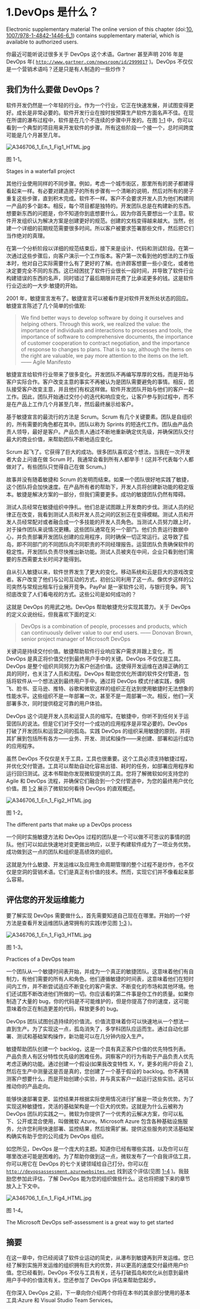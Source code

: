 # 1.DevOps 是什么？

Electronic supplementary material The online version of this chapter (doi:[10.​1007/​978-1-4842-1446-6_​1](http://dx.doi.org/10.1007/978-1-4842-1446-6_1)) contains supplementary material, which is available to authorized users.

你最近可能听说过很多关于 DevOps 这个术语。Gartner 甚至声明 2016 年是 DevOps 年( [`http://www.gartner.com/newsroom/id/2999017`](http://www.gartner.com/newsroom/id/2999017) )。DevOps 不仅仅是一个营销术语吗？还是只是有人制造的一些炒作？

## 我们为什么要做 DevOps？

软件开发仍然是一个年轻的行业。作为一个行业，它正在快速发展，并试图变得更好。成长是非常必要的。软件开发行业在按时按预算生产软件方面名声不佳。在现在所谓的瀑布过程中，软件是在几个不连续的步骤中开发的。在图 [1-1](#Fig1) 中，你可以看到一个典型的项目用来开发软件的步骤。所有这些阶段一个接一个，总时间跨度可能是几个月甚至几年。

![A346706_1_En_1_Fig1_HTML.jpg](A346706_1_En_1_Fig1_HTML.jpg)

图 1-1。

Stages in a waterfall project

其他行业使用同样的不同步骤。例如，考虑一个城市街区，那里所有的房子都建得看起来一样。有必要对建造房子的所有步骤有一个清晰的说明，然后对所有的房子重复这些步骤，直到积木完成。软件不一样。客户不会要求开发人员为他们构建同一产品的多个副本。相反，每个项目都是独特的。开发团队总是在构建新的东西。想要新东西的问题是，你不知道你到底想要什么，因为你首先要想出一个主意。软件开发组织认为解决方案是创建更好的规范。创建的文档变得越来越大。当然，创建一个详细的前期规范需要很多时间。所以客户被要求签署那些文件，然后把它们当作绝对的真理。

在第一个分析阶段以详细的规范结束后，接下来是设计、代码和测试阶段。在第一次通过这些步骤后，向客户演示一个工作版本。客户第一次看到他的想法的工作版本时，他对自己实际需要什么有了更好的了解。也许顾客想要一些小变化，或者他决定要完全不同的东西。这已经困扰了软件行业很长一段时间，并导致了软件行业构建错误的东西的名声，同时错过了最后期限并花费了比承诺更多的钱。这是软件行业迈出的一大步:敏捷的开始。

2001 年，敏捷宣言发布了。敏捷宣言可以被看作是对软件开发所处状态的回应。敏捷宣言陈述了几个简单的价值观:

> We find better ways to develop software by doing it ourselves and helping others. Through this work, we realized the value: the importance of individuals and interactions to processes and tools, the importance of software to comprehensive documents, the importance of customer cooperation to contract negotiation, and the importance of response to changes to plans. That is to say, although the items on the right are valuable, we pay more attention to the items on the left. —— Agile Manifesto

敏捷宣言给软件行业带来了很多变化。开发团队不再编写厚厚的文档，而是开始与客户实际合作。客户改变主意的事实不再被认为是团队需要避免的事情。相反，团队接受客户改变主意，并且他们有权这样做。软件开发团队开始与他们的客户一起工作。因此，团队开始通过交付小的迭代和响应变化，让客户参与到过程中，而不是在产品上工作几个月甚至几年，然后最终展示给客户。

基于敏捷宣言的最流行的方法是 Scrum。Scrum 有几个关键要素。团队是自组织的，所有需要的角色都在其中。团队以称为 Sprints 的短迭代工作。团队由产品负责人领导，最好是客户。产品负责人通过不断地重新确定优先级，并确保团队交付最大的商业价值，来帮助团队不断地适应变化。

Scrum 起飞了。它获得了巨大的成功。很多团队喜欢这个想法，当我在一次开发者大会上问谁在做 Scrum 时，我通常会看到所有人都举手！(这并不代表每个人都做对了。有些团队只觉得自己在做 Scrum。)

故事并没有随着敏捷和 Scrum 的发明而结束。如果一个团队很好地实践了敏捷，这个团队将会加快速度。在产品所有者的帮助下，开发人员将创建新功能的稳定版本。敏捷是解决方案的一部分，但我们需要更多。成功的敏捷团队仍然有障碍。

测试人员经常在敏捷组织中挣扎。他们总是试图跟上开发商的步伐。测试人员的纪律正在改变，我看到测试人员和开发人员之间的区别正在变得模糊。测试人员和开发人员经常配对或者融合成一个多技能的开发人员角色。当测试人员努力跟上时，对于操作团队来说情况更糟。这些团队通常在另一个部门。他们负责运行数据中心，并负责部署开发团队创建的应用程序，同时确保一切正常运行。这导致了孤岛，即不同部门的不同团队向不同职责的不同经理报告。运营团队负责确保软件的稳定性。开发团队负责尽快推出新功能。测试人员被夹在中间，企业只看到他们需要的东西需要太长时间才能得到。

自从引入敏捷以来，软件世界发生了更大的变化。移动系统和云是巨大的游戏改变者。客户改变了他们与公司互动的方式，初创公司利用了这一点。像优步这样的公司突然与常规出租车行业展开竞争。PayPal 是一家软件公司，与银行竞争。网飞彻底改变了人们看电视的方式。这些公司是如何成功的？

这就是 DevOps 的用武之地。DevOps 帮助敏捷充分实现其潜力。关于 DevOps 的定义众说纷纭，但我喜欢下面的定义:

> DevOps is a combination of people, processes and products, which can continuously deliver value to our end users. —— Donovan Brown, senior project manager of Microsoft DevOps

关键词是持续交付价值。敏捷帮助软件行业响应客户需求并跟上变化，而 DevOps 是真正将价值交付到最终用户手中的关键。DevOps 不仅仅是工具。DevOps 是整个组织共同努力为客户创造价值。这使得开发运维在选择正确的工具的同时，也关注了人员和流程。DevOps 帮助您优化所谓的软件交付管道，包括将软件从一个想法送到最终用户手中。通过将 DevOps 模式付诸实践，像网飞、脸书、亚马逊、推特、谷歌和微软这样的组织正在达到使用敏捷时无法想象的性能水平。这些组织不是一年部署一次，甚至不是一周部署一次。相反，他们一天部署多次，同时提供稳定可靠的用户体验。

DevOps 这个词是开发人员和运营人员的缩写。在敏捷中，你听不到任何关于运营团队的说法。但是它们对于交付一个成功的应用程序是非常必要的。DevOps 打破了开发团队和运营之间的孤岛。实践 DevOps 的组织采用敏捷的原则，并将其扩展到包括所有各方——业务、开发、测试和操作——来创建、部署和运行成功的应用程序。

虽然 DevOps 不仅仅是关于工具，工具也很重要。这个工具必须支持敏捷过程，并优化交付管道。工具可以帮助自动化容易出错、耗时的任务，如部署应用程序和运行回归测试。这本书帮助你发现微软提供的工具。您将了解微软如何支持您的 Agile 和 DevOps 流程，并确保它们融合到一个交付管道中，为您的最终用户优化价值。图 [1-2](#Fig2) 展示了微软如何看待 DevOps 的直观概述。

![A346706_1_En_1_Fig2_HTML.jpg](A346706_1_En_1_Fig2_HTML.jpg)

图 1-2。

The different parts that make up a DevOps process

一个同时实施敏捷方法和 DevOps 过程的团队是一个可以做不可思议的事情的团队。他们可以如此快速地对变更做出响应，以至于构建软件成为了一项业务优势。成功做到这一点的团队和组织是高绩效的组织。

这就是为什么敏捷、开发运维以及应用生命周期管理的整个过程不是炒作，也不仅仅是空洞的营销术语。它们是真正有价值的技术。然而，实现它们并不像看起来那么容易。

## 评估您的开发运维能力

要了解实现 DevOps 需要做什么，首先需要知道自己现在在哪里。开始的一个好方法是查看开发运维团队通常拥有的实践(参见图 [1-3](#Fig3) )。

![A346706_1_En_1_Fig3_HTML.jpg](A346706_1_En_1_Fig3_HTML.jpg)

图 1-3。

Practices of a DevOps team

一个团队从一个敏捷时间表开始，并成为一个真正的敏捷团队。这意味着他们有自制力，有他们需要的所有人和角色。他们遵循敏捷的时间表，这意味着他们在短时间内工作，并不断尝试适应不断变化的客户需求、不断变化的市场和其他环境。他们还试图不断改进他们所做的一切。你应该看的第二件事是你工作的质量。如果你制造了大量的 bug，你的代码是不可能维护的，但是你提高了你的速度，这可能意味着你正在制造更差的代码，释放更多的 bug。

DevOps 团队试图创造持续的价值流。价值流意味着你可以快速地从一个想法一直到生产。为了实现这一点，孤岛消失了，多学科团队应运而生。通过自动化部署、测试和基础架构操作，新功能可以在几分钟内投入生产。

敏捷帮助团队创建一个 backlog，这是一个具有真正客户价值的优先特性列表。产品负责人有区分特性优先级的困难任务。洞察客户的行为有助于产品负责人优先考虑正确的功能。通过创建一个假设(如果我改变特性 X，Y，更多的用户将会 Z ),然后在生产中测量这是否是真的，您创建了一个基于假设的 backlog。你不再猜测客户想要什么，而是开始创建小实验，并与真实客户一起运行这些实验。这可以推动你的产品走向。

能够快速部署变更、监控结果并根据实际使用情况进行扩展是一项业务优势。为了实现这种敏捷性，灵活的基础架构是一个巨大的优势。这就是为什么云被称为 DevOps 团队的实践之一。微软为你提供了一个优秀的云解决方案，你可以私下、公开或混合使用，叫做微软 Azure。Microsoft Azure 包含各种基础设施服务，允许您利用快速部署、监控结果，然后按需扩展。提供这些服务的灵活基础架构确实有助于您的公司成为 DevOps 组织。

如您所见，DevOps 是一个庞大的主题。知道你已经有哪些实践，以及你可以在哪里改进可能是困难的。为了帮助你做到这一点，微软发布了一个自我评估工具，你可以用它在 DevOps 的七个关键领域给自己打分。你可以在 [`http://devopsassessment.azurewebsites.net`](http://devopsassessment.azurewebsites.net) 找到这个评估(见图 [1-4](#Fig4) )。我鼓励您参加此评估，了解 DevOps 能为您的组织做些什么。这也将把接下来的章节放入上下文中。

![A346706_1_En_1_Fig4_HTML.jpg](A346706_1_En_1_Fig4_HTML.jpg)

图 1-4。

The Microsoft DevOps self-assessment is a great way to get started

## 摘要

在这一章中，你已经阅读了软件业运动的简史，从瀑布到敏捷再到开发运维。您已经了解到实施开发运维的组织拥有巨大的优势，并以更高的速度交付最终用户价值。您已经看到，DevOps 不仅与工具有关，还与打破孤岛和优化从创意到最终用户手中的价值流有关。您还参加了 DevOps 评估来帮助您起步。

在你深入 DevOps 之前，下一章向你介绍两个你将在本书的其余部分使用的基本工具:Azure 和 Visual Studio Team Services。